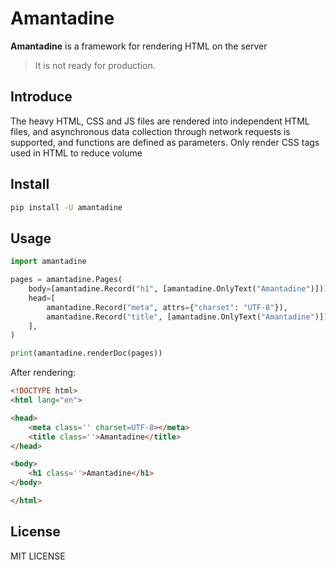 # Amantadine


<strong>Amantadine</strong> is a framework for rendering HTML on the server

> It is not ready for production.

## Introduce

The heavy HTML, CSS and JS files are rendered into independent HTML files, and asynchronous data collection through network requests is supported, and functions are defined as parameters. Only render CSS tags used in HTML to reduce volume

## Install

``` bash
pip install -U amantadine
```

## Usage

``` python
import amantadine

pages = amantadine.Pages(
    body=[amantadine.Record("h1", [amantadine.OnlyText("Amantadine")])],
    head=[
        amantadine.Record("meta", attrs={"charset": "UTF-8"}),
        amantadine.Record("title", [amantadine.OnlyText("Amantadine")]),
    ],
)

print(amantadine.renderDoc(pages))
```

After rendering:

``` html
<!DOCTYPE html>
<html lang="en">

<head>
    <meta class='' charset=UTF-8></meta>
    <title class=''>Amantadine</title>
</head>

<body>
    <h1 class=''>Amantadine</h1>
</body>

</html>
```

## License
MIT LICENSE
